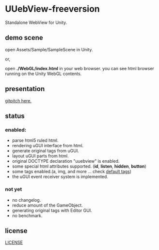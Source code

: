# UUebView-freeversion
Standalone WebView for Unity.


## demo scene

open Assets/Sample/SampleScene in Unity.

or,

open **./WebGL/index.html** in your web browser. you can see html browser running on the Unity WebGL contents.

## presentation

[gitpitch here.](https://gitpitch.com/sassembla/UUebview-freeversion/master?grs=github&t=moon#)

## status

### enabled:
* parse html5 ruled html.
* rendering uGUI interface from html.
* generate original tags from uGUI.
* layout uGUI parts from html.
* original DOCTYPE declaration "uuebview" is enabled.
* some special html attributes supported. (**id**, **listen**, **hidden**, **button**)
* some tags enabled.(a, img, and more ... check [default tags](https://github.com/sassembla/UUebView-freeversion/tree/master/Assets/InformationResources/Resources/Views/Default))
* the uGUI event receiver system is implemented.

### not yet
* no changelog.
* reduce amount of the GameObject.
* generating original tags with Editor GUI.
* no benchmark.

## license 
[LICENSE](./LICENSE)